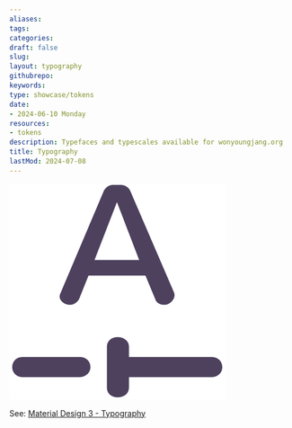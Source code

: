 ```yaml
---
aliases: 
tags:
categories:
draft: false
slug: 
layout: typography
githubrepo: 
keywords: 
type: showcase/tokens
date:
- 2024-06-10 Monday
resources:
- tokens
description: Typefaces and typescales available for wonyoungjang.org
title: Typography
lastMod: 2024-07-08
---
```

![tokens-typography.png](/assets/tokens-typography_1719437155688_0.png)

See: [Material Design 3 - Typography](https://m3.material.io/styles/typography/overview)
